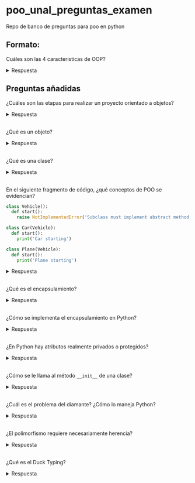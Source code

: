 # poo_unal_preguntas_examen
Repo de banco de preguntas para poo en python

## Formato:
Cuáles son las 4 caracteristicas de OOP?
<details><summary>Respuesta</summary>
<p>
  Abstacción, herencia, polimosfismo, encapsulamiento.
</p>
</details>

## Preguntas añadidas

¿Cuáles son las etapas para realizar un proyecto orientado a objetos?
  
<details><summary>Respuesta</summary>
<p>
  Análisis (el 'qué', qué se debe hacer), diseño (el 'cómo', cómo se puede resolver usando objetos), implementación (el 'dónde', dónde se podría implementar).
</p>
</details>

<br>

¿Qué es un objeto?

<details><summary>Respuesta</summary>
<p>
  Una colección de datos (atributos) y comportamientos (métodos) asociados.
</p>
</details>

<br>

¿Qué es una clase?

<details><summary>Respuesta</summary>
<p>
  Una plantilla para crear objetos que describe sus comportamientos y atributos esenciales.
</p>
</details>

<br>

En el siguiente fragmento de código, ¿qué conceptos de POO se evidencian?

```python
class Vehicle():
  def start():
    raise NotImplementedError('Subclass must implement abstract method')

class Car(Vehicle):
  def start():
    print('Car starting')

class Plane(Vehicle):
  def start():
    print('Plane starting')
```

<details><summary>Respuesta</summary>
<p>
  Herencia (heredando de <code>Vehicle</code>), abstracción (definiendo a <code>Vehicle</code> como la clase de ciertos objetos que podrán prenderse) y polimorfismo (redefiniendo el método abstracto <code>start()</code> en clases hijas).
</p>
</details>

<br>

¿Qué es el encapsulamiento?

<details><summary>Respuesta</summary>
<p>
  Es el principio que aboga por la protección (u ocultación) de información y métodos de una clase, restringiendo el acceso a cualquier objeto de esta mediante una interfaz pública.
</p>
</details>

<br>

¿Cómo se implementa el encapsulamiento en Python?

<details><summary>Respuesta</summary>
<p>
  Mediante la definición de getters y setters para los atributos privados de una clase, y usando la convención de nombres con uno o dos guiones bajos para indicar que un atributo o método es protegido o privado, respectivamente.
</p>
</details>

<br>

¿En Python hay atributos realmente privados o protegidos?

<details><summary>Respuesta</summary>
<p>
  No. Python no le cambiará nada a un atributo que tiene un único guión bajo al inicio de su identificador (es solo una convención), y a los que tienen un dunder (``__``) al inicio, Python les cambia el nombre usando <i>name mangling</i> pero aún así se pueden acceder desde fuera de la clase refiriéndose a estos como <code>objeto._Clase__atributo</code>.
</p>
</details>

<br>

¿Cómo se le llama al método ``__init__`` de una clase?

<details><summary>Respuesta</summary>
<p>
  Constructor.
</p>
</details>

<br>

¿Cuál es el problema del diamante? ¿Cómo lo maneja Python?

<details><summary>Respuesta</summary>
<p>
  El problema del diamante surge cuando se utiliza herencia múltiple, es decir, cuando una clase hereda de dos o más clases. Si alguna de estas clases tiene un método con el mismo nombre (como ocurriría si se utiliza polimorfismo), Python no sabría a qué método de qué clase llamar, pues están en el mismo nivel de jerarquía. Sin embargo, para esto Python utiliza el MRO (Method Resolution Order), que es un algoritmo que determina el orden en que se buscarán los métodos en las clases padre. Este funciona recorriendo cada nivel de jerarquía de izquierda a derecha antes de subir al siguiente nivel.
</p>
</details>

<br>

¿El polimorfismo requiere necesariamente herencia?

<details><summary>Respuesta</summary>
<p>
  No. Se puede lograr implementando métodos con el mismo nombre y funcionalidades diferentes. Usualmente va de la mano con el <i>Duck Typing</i> Por ejemplo,
    
  ```python
    class Dog:
      def speak(self):
        return "Woof!"

    class Cat:
      def speak(self):
        return "Meow!"

    class Bird:
      def speak(self):
        return "Tweet!"

    def make_animal_speak(animal):
    print(animal.speak())

    dog = Dog()
    cat = Cat()
    bird = Bird()

    make_animal_speak(dog)
    make_animal_speak(cat) 
    make_animal_speak(bird)
  ```

</p>
</details>

<br>

¿Qué es el Duck Typing?

<details><summary>Respuesta</summary>

<p>
  Es un estilo de programación que se basa en la idea de que algo es lo que hace, es decir, si algo se mueve como un pato, come como un pato, y duerme como un pato, es un pato. Puede que sea un perro o un gato, pero si cumple con las características de un pato, se le considera un pato. En Python, esto se traduce en que no importa si un objeto es de una clase específica, sino que importa si tiene los métodos y atributos necesarios para realizar una tarea (ver el ejemplo de la pregunta anterior). Ejemplo,

  ```python
  class AudioFile:
    def __init__(self, filename):
      self.filename = filename

  class MP3File(AudioFile):
    def play(self):
      print(f"playing {self.filename} as mp3")

  class WavFile(AudioFile):
    def play(self):
      print(f"playing {self.filename} as wav")

  class OggFile(AudioFile):
    def play(self):
      print(f"playing {self.filename} as ogg")

  def play_media(player):
    player.play()

  mp3_player = MP3File()
  ogg_player = OggFile()
  wav_player = WavFile()

  play_media(mp3_player)  
  play_media(ogg_player)
  play_media(wav_player)
  ```

  En este ejemplo, se reproducirá un archivo, sin importar si es de audio o de video y qué tipo de cada uno. Como todos se pueden reproducir (tienen el método `play()`), se les considera reproducibles.

</p>
</details>




